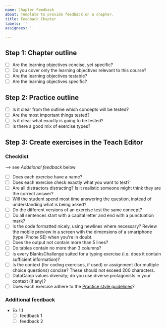 ```yaml
---
name: Chapter Feedback
about: Template to provide feedback on a chapter.
title: Feedback Chapter
labels: ''
assignees: ''

---
```


## Step 1: Chapter outline
- [ ] Are the learning objectives concise, yet specific?
- [ ] Do you cover only the learning objectives relevant to this course?
- [ ] Are the learning objectives testable?
- [ ] Are the learning objectives specific?

## Step 2: Practice outline
- [ ] Is it clear from the outline which concepts will be tested?
- [ ] Are the most important things tested?
- [ ] Is it clear what exactly is going to be tested?
- [ ] Is there a good mix of exercise types?

## Step 3: Create exercises in the Teach Editor
### Checklist
--> see _Additional feedback_ below
- [ ] Does each exercise have a name?
- [ ] Does each exercise check exactly what you want to test?
- [ ] Are all distractors distracting? Is it realistic someone might think they are the correct answer?
- [ ] Will the student spend most time answering the question, instead of understanding what is being asked?
- [ ] Do the different versions of an exercise test the same concept?
- [ ] Do all sentences start with a capital letter and end with a punctuation mark?
- [ ] Is the code formatted nicely, using newlines where necessary? Review the mobile preview in a screen with the dimensions of a smartphone (type iPhone SE) when you're in doubt.
- [ ] Does the output not contain more than 5 lines?
- [ ] Do tables contain no more than 3 columns?
- [ ] Is every BlanksChallenge suited for a typing exercise (i.e. does it contain sufficient information)?
- [ ] Is the context (for coding exercises, if used) or assignment (for multiple choice questions) concise? These should not exceed 200 characters.
- [ ] DataCamp values diversity; do you use diverse protagonists in your context (if any)? 
- [ ] Does each exercise adhere to the [Practice style guidelines](https://instructor-support.datacamp.com/daily-practice/guidelines/practice-style-guidelines)?

### Additional feedback
- Ex 1.1
   - [ ] feedback 1
   - [ ] feedback 2
